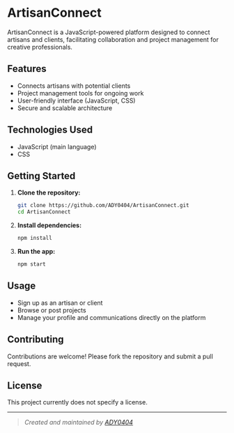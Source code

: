 # ArtisanConnect

ArtisanConnect is a JavaScript-powered platform designed to connect artisans and clients, facilitating collaboration and project management for creative professionals.

## Features

- Connects artisans with potential clients
- Project management tools for ongoing work
- User-friendly interface (JavaScript, CSS)
- Secure and scalable architecture

## Technologies Used

- JavaScript (main language)
- CSS

## Getting Started

1. **Clone the repository:**
   ```bash
   git clone https://github.com/ADY0404/ArtisanConnect.git
   cd ArtisanConnect
   ```
2. **Install dependencies:**
   ```bash
   npm install
   ```
3. **Run the app:**
   ```bash
   npm start
   ```

## Usage

- Sign up as an artisan or client
- Browse or post projects
- Manage your profile and communications directly on the platform

## Contributing

Contributions are welcome! Please fork the repository and submit a pull request.

## License

This project currently does not specify a license.

---

> _Created and maintained by [ADY0404](https://github.com/ADY0404)_
